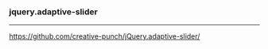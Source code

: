 ### jquery.adaptive-slider
---
https://github.com/creative-punch/jQuery.adaptive-slider/

```
```

```
```

```
```


